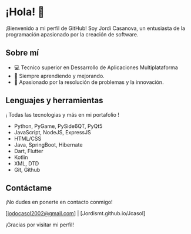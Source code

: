 # ¡Hola! 👋

¡Bienvenido a mi perfil de GitHub! Soy Jordi Casanova, un entusiasta de la programación apasionado por la creación de software.

## Sobre mí

- 💻 Tecnico superior en Dessarrollo de Aplicaciones Multiplataforma
- 🌱 Siempre aprendiendo y mejorando.
- 🚀 Apasionado por la resolución de problemas y la innovación.

## Lenguajes y herramientas

¡ Todas las tecnologias y más en mi portafolio !

- Python, PyGame, PySide6QT, PyQt5
- JavaScript, NodeJS, ExpressJS
- HTML/CSS
- Java, SpringBoot, Hibernate
- Dart, Flutter
- Kotlin
- XML, DTD
- Git, Github



## Contáctame

¡No dudes en ponerte en contacto conmigo!

[jodocasol2002@gmail.com] |  [Jordismt.github.io/Jcasol] 

¡Gracias por visitar mi perfil!

